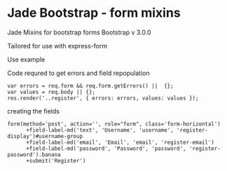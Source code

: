 Jade Bootstrap - form mixins
==========================

Jade Mixins for bootstrap forms
Bootstrap v 3.0.0

Tailored for use with express-form 

Use example

Code requred to get errors and field repopulation

    var errors = req.form && req.form.getErrors() ||  {};
    var values = req.body || {};
    res.render('..register', { errors: errors, values: values });

creating the fields

    form(method='post', action='', role="form", class='form-horizontal')
		  +field-label-md('text', 'Username', 'username', 'register-display')#username-group
		  +field-label-md('email', 'Email', 'email', 'register-email')
		  +field-label-md('password', 'Password', 'password', 'register-password').banana
		  +submit('Register')

